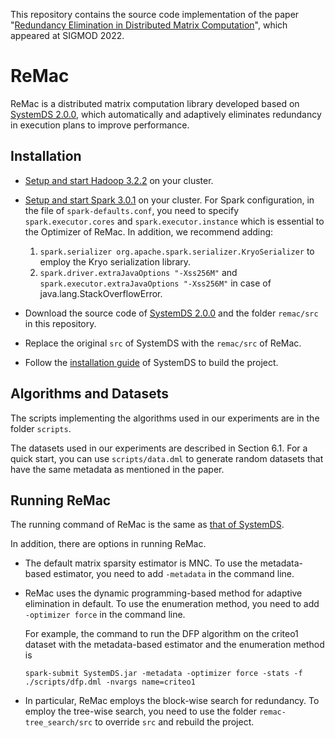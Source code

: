 This repository contains the source code implementation of the paper "[Redundancy Elimination in Distributed Matrix Computation](https://dl.acm.org/doi/10.1145/3514221.3517877)", which appeared at SIGMOD 2022.

# ReMac

ReMac is a distributed matrix computation library developed based on [SystemDS 2.0.0](http://systemds.apache.org/docs/2.0.0/index), 
which automatically and adaptively eliminates redundancy in execution plans to improve performance.

## Installation

* [Setup and start Hadoop 3.2.2](https://hadoop.apache.org/docs/r3.2.2/hadoop-project-dist/hadoop-common/ClusterSetup.html) on your cluster.

* [Setup and start Spark 3.0.1](https://spark.apache.org/docs/3.0.1/spark-standalone.html#installing-spark-standalone-to-a-cluster) on your cluster. For Spark configuration, in the file of `spark-defaults.conf`, you need to specify `spark.executor.cores` and `spark.executor.instance` which is essential to the Optimizer of ReMac. In addition, we recommend adding:
  1) `spark.serializer org.apache.spark.serializer.KryoSerializer` to employ the Kryo serialization library.
  2) `spark.driver.extraJavaOptions "-Xss256M"` and `spark.executor.extraJavaOptions "-Xss256M"` in case of java.lang.StackOverflowError.

* Download the source code of [SystemDS 2.0.0](https://github.com/apache/systemds/tree/98b21a4923793e7458dfe13c2bc0a10d15f9fe72) and the folder `remac/src` in this repository.

* Replace the original `src` of SystemDS with the `remac/src` of ReMac.

* Follow the [installation guide](https://systemds.apache.org/docs/2.0.0/site/install#build-the-project) of SystemDS to build the project.

## Algorithms and Datasets

The scripts implementing the algorithms used in our experiments are in the folder `scripts`.

The datasets used in our experiments are described in Section 6.1.
For a quick start, you can use `scripts/data.dml` to generate random datasets that have the same metadata as mentioned in the paper.

## Running ReMac

The running command of ReMac is the same as [that of SystemDS](https://systemds.apache.org/docs/2.0.0/site/run#executing-the-dml-script).

In addition, there are options in running ReMac.

* The default matrix sparsity estimator is MNC. To use the metadata-based estimator, you need to add `-metadata` in the command line.

* ReMac uses the dynamic programming-based method for adaptive elimination in default. To use the enumeration method, you need to add `-optimizer force` in the command line.

  For example, the command to run the DFP algorithm on the criteo1 dataset with the metadata-based estimator and the enumeration method is
  ```shell
  spark-submit SystemDS.jar -metadata -optimizer force -stats -f ./scripts/dfp.dml -nvargs name=criteo1 
  ```

* In particular, ReMac employs the block-wise search for redundancy. To employ the tree-wise search, you need to use the folder `remac-tree_search/src` to override `src` and rebuild the project.
